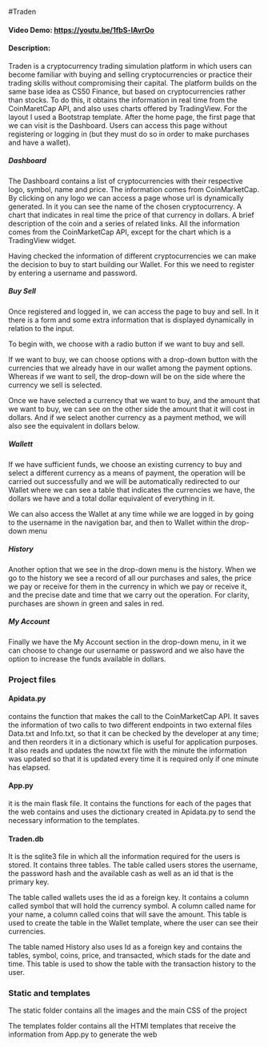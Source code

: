 #Traden
#### Video Demo: https://youtu.be/1fbS-lAvrOo
#### Description:

Traden is a cryptocurrency trading simulation platform in which users can become familiar with buying and selling cryptocurrencies or practice their trading skills without compromising their capital.
The platform builds on the same base idea as CS50 Finance, but based on cryptocurrencies rather than stocks. To do this, it obtains the information in real time from the CoinMaretCap API, and also uses charts offered by TradingView.
For the layout I used a Bootstrap template. After the home page, the first page that we can visit is the Dashboard. Users can access this page without registering or logging in (but they must do so in order to make purchases and have a wallet).

##### Dashboard

The Dashboard contains a list of cryptocurrencies with their respective logo, symbol, name and price. The information comes from CoinMarketCap.
By clicking on any logo we can access a page whose url is dynamically generated. In it you can see the name of the chosen cryptocurrency. A chart that indicates in real time the price of that currency in dollars. A brief description of the coin and a series of related links. All the information comes from the CoinMarketCap API, except for the chart which is a TradingView widget.

Having checked the information of different cryptocurrencies we can make the decision to buy to start building our Wallet. For this we need to register by entering a username and password.


##### Buy Sell

Once registered and logged in, we can access the page to buy and sell. In it there is a form and some extra information that is displayed dynamically in relation to the input.

To begin with, we choose with a radio button if we want to buy and sell.

If we want to buy, we can choose options with a drop-down button with the currencies that we already have in our wallet among the payment options. Whereas if we want to sell, the drop-down will be on the side where the currency we sell is selected.

Once we have selected a currency that we want to buy, and the amount that we want to buy, we can see on the other side the amount that it will cost in dollars. And if we select another currency as a payment method, we will also see the equivalent in dollars below.


##### Wallett

If we have sufficient funds, we choose an existing currency to buy and select a different currency as a means of payment, the operation will be carried out successfully and we will be automatically redirected to our Wallet where we can see a table that indicates the currencies we have, the dollars we have and a total dollar equivalent of everything in it.

We can also access the Wallet at any time while we are logged in by going to the username in the navigation bar, and then to Wallet within the drop-down menu

##### History

Another option that we see in the drop-down menu is the history. When we go to the history we see a record of all our purchases and sales, the price we pay or receive for them in the currency in which we pay or receive it, and the precise date and time that we carry out the operation. For clarity, purchases are shown in green and sales in red.


##### My Account

Finally we have the My Account section in the drop-down menu, in it we can choose to change our username or password and we also have the option to increase the funds available in dollars.

### Project files


#### Apidata.py

contains the function that makes the call to the CoinMarketCap API. It saves the information of two calls to two different endpoints in two external files Data.txt and Info.txt, so that it can be checked by the developer at any time; and then reorders it in a dictionary which is useful for application purposes. It also reads and updates the now.txt file with the minute the information was updated so that it is updated every time it is required only if one minute has elapsed.

#### App.py

it is the main flask file. It contains the functions for each of the pages that the web contains and uses the dictionary created in Apidata.py to send the necessary information to the templates.

#### Traden.db

It is the sqlite3 file in which all the information required for the users is stored. It contains three tables. The table called users stores the username, the password hash and the available cash as well as an id that is the primary key.

The table called wallets uses the id as a foreign key. It contains a column called symbol that will hold the currency symbol. A column called name for your name, a column called coins that will save the amount. This table is used to create the table in the Wallet template, where the user can see their currencies.

The table named History also uses Id as a foreign key and contains the tables, symbol, coins, price, and transacted, which stads for the date and time. This table is used to show the table with the transaction history to the user.

### Static and templates

The static folder contains all the images and the main CSS of the project

The templates folder contains all the HTMl templates that receive the information from App.py to generate the web